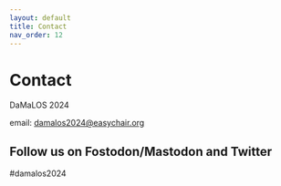 ```yaml
---
layout: default
title: Contact
nav_order: 12
---
```


# Contact

DaMaLOS 2024

email: damalos2024@easychair.org

## Follow us on Fostodon/Mastodon and Twitter
#damalos2024
